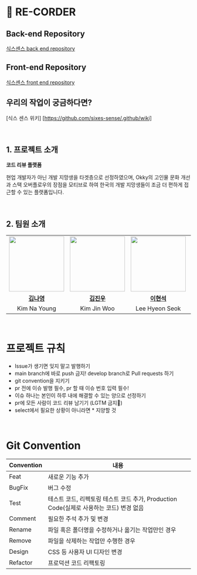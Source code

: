 # 📯 RE-CORDER
## Back-end Repository
[식스센스 back end repository](https://github.com/sixes-sense/back-end.git)

## Front-end Repository
[식스센스 front end repository](https://github.com/sixes-sense/front-end.git)

## 우리의 작업이 궁금하다면?
[식스 센스 위키] [https://github.com/sixes-sense/.github/wiki]

<br>

## 1. 프로젝트 소개

**코드 리뷰 플랫폼**

현업 개발자가 아닌 개발 지망생을 타겟층으로 선정하였으며, Okky의 고인물 문화 개선과 스택 오버플로우의 장점을 모티브로 하여 한국의 개발 지망생들이 조금 더 편하게 접근할 수 있는 플랫폼입니다.

<br>

## 2. 팀원 소개
<table>
  <tr>
    <td align="center"><a href="https://github.com/kny3037"><img src="https://avatars.githubusercontent.com/kny3037" width="150px;" alt="">
    <td align="center"><a href="https://github.com/jinvvoo"><img src="https://avatars.githubusercontent.com/jinvvoo" width="150px;" alt="">
    <td align="center"><a href="https://github.com/bbbbooo"><img src="https://avatars.githubusercontent.com/bbbbooo" width="150px;" alt="">
    <td align="center"><a href="https://github.com/ChoMyeongHwan"><img src="https://avatars.githubusercontent.com/ChoMyeongHwan" width="150px;" alt="">
    <td align="center"><a href="https://github.com/myrhymetree"><img src="https://avatars.githubusercontent.com/myrhymetree" width="150px;" alt="">
    <td align="center"><a href="https://github.com/taegeun-park0525"><img src="https://avatars.githubusercontent.com/taegeun-park0525" width="150px;" alt="">
    </td>
  </tr>
  <tr>
    <td align="center"><a href="https://github.com/kny3037"><b>김나영</b></td>
    <td align="center"><a href="https://github.com/jinvvoo"><b>김진우</b></td>
    <td align="center"><a href="https://github.com/bbbbooo"><b>이현석</b></td>
    <td align="center"><a href="https://github.com/ChoMyeongHwan"><b>조명환</b></td>
    <td align="center"><a href="https://github.com/myrhymetree"><b>박성준</b></td>
    <td align="center"><a href="https://github.com/taegeun-park0525"><b>박태근</b></td>
  </tr>

  <tr>
    <td align="center">Kim Na Young</td>
    <td align="center">Kim Jin Woo</td>
    <td align="center">Lee Hyeon Seok</td>
    <td align="center">Cho Myeong Hwan</td>
    <td align="center">Park Seong Joon</td>
    <td align="center">Park Tae Geun</td>
  </tr>
</table>

<br>

# 프로젝트 규칙

- Issue가 생기면 잊지 말고 발행하기
- main branch에 바로 push 금지! develop branch로 Pull requests 하기
- git convention을 지키기
- pr 전에 이슈 발행 필수, pr 할 때 이슈 번호 입력 필수!
- 이슈 하나는 본인이 하루 내에 해결할 수 있는 양으로 선정하기
- pr에 모든 사람이 코드 리뷰 남기기 (LGTM 금지🙅)
- select에서 필요한 상황이 아니라면 * 지양할 것
  
<br>

# Git Convention

| Convention | 내용 |
| --- | --- |
| Feat | 새로운 기능 추가 |
| BugFix | 버그 수정 |
| Test | 테스트 코드, 리펙토링 테스트 코드 추가, Production Code(실제로 사용하는 코드) 변경 없음 |
| Comment | 필요한 주석 추가 및 변경 |
| Rename | 파일 혹은 폴더명을 수정하거나 옮기는 작업만인 경우 |
| Remove | 파일을 삭제하는 작업만 수행한 경우 |
| Design | CSS 등 사용자 UI 디자인 변경 |
| Refactor | 프로덕션 코드 리팩토링 |
